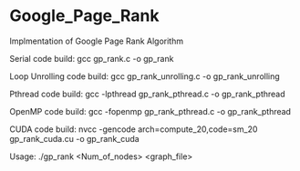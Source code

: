 # Google_Page_Rank
Implmentation of Google Page Rank Algorithm

Serial code build:
gcc gp_rank.c -o gp_rank

Loop Unrolling code build:
gcc gp_rank_unrolling.c -o gp_rank_unrolling

Pthread code build:
gcc -lpthread gp_rank_pthread.c -o gp_rank_pthread

OpenMP code build:
gcc -fopenmp gp_rank_pthread.c -o gp_rank_pthread

CUDA code build:
nvcc -gencode arch=compute_20,code=sm_20 gp_rank_cuda.cu -o gp_rank_cuda

Usage:
./gp_rank <Num_of_nodes> <graph_file>

